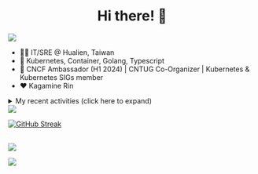 <div align="center">
  <h1>Hi there! 👋</h1>
</div>

![](https://komarev.com/ghpvc/?username=tico88612&color=brightgreen&style=for-the-badge)

- 🧑‍💻 IT/SRE @ Hualien, Taiwan
- 🐳 Kubernetes, Container, Golang, Typescript
- 🤝 CNCF Ambassador (H1 2024) | CNTUG Co-Organizer | Kubernetes & Kubernetes SIGs member
- ❤️ Kagamine Rin

<details>
  <summary>My recent activities (click here to expand)</summary>

  #### 👷 Check out what I'm currently working on
  
  - [cncf/k8s-conformance](https://github.com/cncf/k8s-conformance) - 🧪CNCF K8s Conformance Working Group (today)
  - [kubernetes-sigs/kubespray](https://github.com/kubernetes-sigs/kubespray) - Deploy a Production Ready Kubernetes Cluster (1 week ago)
  - [kubernetes/test-infra](https://github.com/kubernetes/test-infra) - Test infrastructure for the Kubernetes project. (1 month ago)
  - [cloud-native-taiwan/coscup-2024-workshop](https://github.com/cloud-native-taiwan/coscup-2024-workshop) - COSCUP 2024 IaC workshop files (1 month ago)
  - [HunterPie/localization](https://github.com/HunterPie/localization) - Localization repository for HunterPie&#39;s client (1 month ago)
  - [cloud-native-taiwan/status-infra-labs](https://github.com/cloud-native-taiwan/status-infra-labs) -  (2 months ago)
  - [longhorn/website](https://github.com/longhorn/website) - https://longhorn.io/ (2 months ago)
  - [cncf/people](https://github.com/cncf/people) - Stores the data that will populate the various people listings on cncf.io (2 months ago)
  - [kubernetes/org](https://github.com/kubernetes/org) - Meta configuration for Kubernetes Github Org (3 months ago)
  - [kubernetes/website](https://github.com/kubernetes/website) - Kubernetes website and documentation repo:  (3 months ago)

  #### 🌱 My latest projects
  
  - [tico88612/blog-comments](https://github.com/tico88612/blog-comments) - 
  - [tico88612/get-real-ip](https://github.com/tico88612/get-real-ip) - 
  - [tico88612/podman-monitor-workshop](https://github.com/tico88612/podman-monitor-workshop) - 
  - [tico88612/cicd-hexo-blog-pages](https://github.com/tico88612/cicd-hexo-blog-pages) - 以 Hexo Blog 撰寫 CI/CD Pipeline 網頁
  - [tico88612/cicd-hexo-blog-template](https://github.com/tico88612/cicd-hexo-blog-template) - 以 Hexo Blog 撰寫 CI/CD Pipeline 模板
  - [tico88612/butter-toast-cup-2023](https://github.com/tico88612/butter-toast-cup-2023) - 奶油吐司杯 2023 分數計算機
  - [tico88612/cms-docker](https://github.com/tico88612/cms-docker) - Contest Management System v1.5.dev0 Docker Version
  - [tico88612/network-security-final](https://github.com/tico88612/network-security-final) - 
  - [tico88612/docker-init.engineer](https://github.com/tico88612/docker-init.engineer) - 純靠北工程師 Docker 架設版
  - [tico88612/kantai-teachme.tw](https://github.com/tico88612/kantai-teachme.tw) - 

  #### 🔭 Latest releases I've contributed to
  
  - [meshery/meshery](https://github.com/meshery/meshery) ([v0.7.95](https://github.com/meshery/meshery/releases/tag/v0.7.95), today) - Meshery, the cloud native manager
  - [etcd-io/etcd](https://github.com/etcd-io/etcd) ([v3.5.16](https://github.com/etcd-io/etcd/releases/tag/v3.5.16), today) - Distributed reliable key-value store for the most critical data of a distributed system
  - [backstage/backstage](https://github.com/backstage/backstage) ([v1.31.0-next.2](https://github.com/backstage/backstage/releases/tag/v1.31.0-next.2), today) - Backstage is an open framework for building developer portals
  - [kubeflow/training-operator](https://github.com/kubeflow/training-operator) ([v1.8.1](https://github.com/kubeflow/training-operator/releases/tag/v1.8.1), today) - Distributed ML Training and Fine-Tuning on Kubernetes
  - [metal3-io/cluster-api-provider-metal3](https://github.com/metal3-io/cluster-api-provider-metal3) ([v1.8.1](https://github.com/metal3-io/cluster-api-provider-metal3/releases/tag/v1.8.1), 4 days ago) - Metal³ integration with https://github.com/kubernetes-sigs/cluster-api
  - [kubernetes-sigs/kubespray](https://github.com/kubernetes-sigs/kubespray) ([v2.26.0](https://github.com/kubernetes-sigs/kubespray/releases/tag/v2.26.0), 4 days ago) - Deploy a Production Ready Kubernetes Cluster
  - [metal3-io/ip-address-manager](https://github.com/metal3-io/ip-address-manager) ([v1.8.0](https://github.com/metal3-io/ip-address-manager/releases/tag/v1.8.0), 1 week ago) - IP address Manager for Cluster API Provider Metal3
  - [metal3-io/baremetal-operator](https://github.com/metal3-io/baremetal-operator) ([v0.8.0](https://github.com/metal3-io/baremetal-operator/releases/tag/v0.8.0), 1 week ago) - Bare metal host provisioning integration for Kubernetes
  - [HunterPie/localization](https://github.com/HunterPie/localization) ([1.0.33](https://github.com/HunterPie/localization/releases/tag/1.0.33), 3 weeks ago) - Localization repository for HunterPie&#39;s client
  - [kubernetes/website](https://github.com/kubernetes/website) ([snapshot-initial-v1.31](https://github.com/kubernetes/website/releases/tag/snapshot-initial-v1.31), 4 weeks ago) - Kubernetes website and documentation repo: 

  #### 🔨 My recent Pull Requests
  
  - [Conformance results for v1.30/kubespray](https://github.com/cncf/k8s-conformance/pull/3373) on [cncf/k8s-conformance](https://github.com/cncf/k8s-conformance) (today)
  - [Bump ansible 9.8.0 to 10.3.0](https://github.com/kubernetes-sigs/kubespray/pull/11520) on [kubernetes-sigs/kubespray](https://github.com/kubernetes-sigs/kubespray) (1 day ago)
  - [[WIP] Upgrade Ceph CSI CephFS provisioner 3.11.0](https://github.com/kubernetes-sigs/kubespray/pull/11456) on [kubernetes-sigs/kubespray](https://github.com/kubernetes-sigs/kubespray) (3 weeks ago)
  - [Add tico88612 as reviewer](https://github.com/kubernetes-sigs/kubespray/pull/11453) on [kubernetes-sigs/kubespray](https://github.com/kubernetes-sigs/kubespray) (3 weeks ago)
  - [Add CI labels for kubernetes-sigs/kubespray](https://github.com/kubernetes/test-infra/pull/33289) on [kubernetes/test-infra](https://github.com/kubernetes/test-infra) (1 month ago)
  - [Make kubernetes v1.30.3 default ](https://github.com/kubernetes-sigs/kubespray/pull/11391) on [kubernetes-sigs/kubespray](https://github.com/kubernetes-sigs/kubespray) (1 month ago)
  - [Feat: Add missing zh-tw translation &amp; Fix wrong ID](https://github.com/HunterPie/localization/pull/99) on [HunterPie/localization](https://github.com/HunterPie/localization) (1 month ago)
  - [Feat: Upgrade external OCI cloud controller manager](https://github.com/kubernetes-sigs/kubespray/pull/11378) on [kubernetes-sigs/kubespray](https://github.com/kubernetes-sigs/kubespray) (1 month ago)
  - [Feat: Gateway API CRDs install support](https://github.com/kubernetes-sigs/kubespray/pull/11376) on [kubernetes-sigs/kubespray](https://github.com/kubernetes-sigs/kubespray) (2 months ago)
  - [Bump Cinder CSI Plugin to v1.30.0](https://github.com/kubernetes-sigs/kubespray/pull/11374) on [kubernetes-sigs/kubespray](https://github.com/kubernetes-sigs/kubespray) (2 months ago)

  #### ⭐ Recent Stars
  
  - [ljcucc/mobai-alei](https://github.com/ljcucc/mobai-alei) - 膜拜阿雷的信眾有福了！現在到 mobai-alei.ljcu.cc 就可以產生膜拜貼圖！ (2 weeks ago)
  - [aome510/spotify-player](https://github.com/aome510/spotify-player) - A Spotify player in the terminal with full feature parity (1 month ago)
  - [nalexn/clean-architecture-swiftui](https://github.com/nalexn/clean-architecture-swiftui) - SwiftUI sample app using Clean Architecture. Examples of working with CoreData persistence, networking, dependency injection, unit testing, and more. (1 month ago)
  - [bpg/terraform-provider-proxmox](https://github.com/bpg/terraform-provider-proxmox) - Terraform Provider for Proxmox (2 months ago)
  - [kubernetes/enhancements](https://github.com/kubernetes/enhancements) - Enhancements tracking repo for Kubernetes (4 months ago)
  - [kubernetes-sigs/kubespray](https://github.com/kubernetes-sigs/kubespray) - Deploy a Production Ready Kubernetes Cluster (8 months ago)
  - [fduran/sadservers](https://github.com/fduran/sadservers) - SadServers: Linux &amp; DevOps Troubleshooting Scenarios SaaS (9 months ago)
  - [PKUFlyingPig/cs-self-learning](https://github.com/PKUFlyingPig/cs-self-learning) - 计算机自学指南 (10 months ago)
  - [gladstone-institutes/Bioinformatics-Workshops](https://github.com/gladstone-institutes/Bioinformatics-Workshops) - Workshops presented by the Gladstone Bioinformatics Core (11 months ago)
  - [mantou132/Spotify-Lyrics](https://github.com/mantou132/Spotify-Lyrics) - 🎉 Desktop Spotify Web Player Instant Synchronised Lyrics (11 months ago)

  #### 👯 Check out some of my recent followers
  
  - [Charles-Chrismann](https://github.com/Charles-Chrismann)
  - [hu8813](https://github.com/hu8813)
  - [wolf-yuan-6115](https://github.com/wolf-yuan-6115)
  - [tzuhsunn](https://github.com/tzuhsunn)
  - [googs1025](https://github.com/googs1025)
</details>

<img src="https://github-readme-stats.vercel.app/api?username=tico88612&hide_title=true&count_private=true&show_icons=true" />

<br>

<a href="https://git.io/streak-stats"><img src="https://streak-stats.demolab.com?user=tico88612&theme=one-dark-pro" alt="GitHub Streak" /></a>

<br>

<img src="https://github-profile-trophy.vercel.app/?username=tico88612&theme=flat&no-frame=true&theme=onedark&margin-w=15&column=4" />


![](https://hit.yhype.me/github/profile?user_id=17496418)
